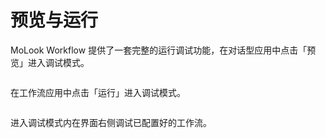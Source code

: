 # 预览与运行

MoLook Workflow 提供了一套完整的运行调试功能，在对话型应用中点击「预览」进入调试模式。

<figure><img src="../../../.gitbook/assets/output (7).png" alt=""><figcaption></figcaption></figure>

在工作流应用中点击「运行」进入调试模式。

<figure><img src="../../../.gitbook/assets/output (1) (5).png" alt=""><figcaption></figcaption></figure>

进入调试模式内在界面右侧调试已配置好的工作流。

<figure><img src="../../../.gitbook/assets/output (2) (3).png" alt=""><figcaption></figcaption></figure>
